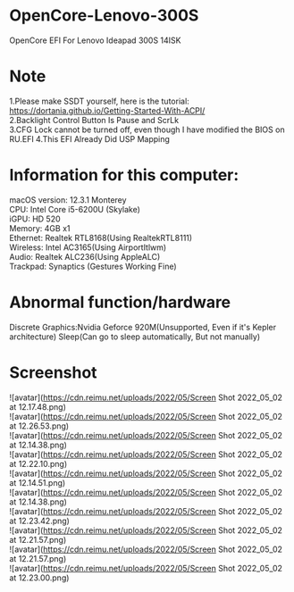 # OpenCore-Lenovo-300S
OpenCore EFI For Lenovo Ideapad 300S 14ISK
# Note
1.Please make SSDT yourself, here is the tutorial:\
https://dortania.github.io/Getting-Started-With-ACPI/ \
2.Backlight Control Button Is Pause and ScrLk\
3.CFG Lock cannot be turned off, even though I have modified the BIOS on RU.EFI
4.This EFI Already Did USP Mapping
# Information for this computer:
macOS version: 12.3.1 Monterey\
CPU: Intel Core i5-6200U (Skylake)\
iGPU: HD 520\
Memory: 4GB x1\
Ethernet: Realtek RTL8168(Using RealtekRTL8111)\
Wireless: Intel AC3165(Using AirportItlwm)\
Audio: Realtek ALC236(Using AppleALC)\
Trackpad: Synaptics (Gestures Working Fine)
# Abnormal function/hardware
Discrete Graphics:Nvidia Geforce 920M(Unsupported, Even if it's Kepler architecture)
Sleep(Can go to sleep automatically, But not manually)
# Screenshot
![avatar](https://cdn.reimu.net/uploads/2022/05/Screen Shot 2022_05_02 at 12.17.48.png)\
![avatar](https://cdn.reimu.net/uploads/2022/05/Screen Shot 2022_05_02 at 12.26.53.png)\
![avatar](https://cdn.reimu.net/uploads/2022/05/Screen Shot 2022_05_02 at 12.14.38.png)\
![avatar](https://cdn.reimu.net/uploads/2022/05/Screen Shot 2022_05_02 at 12.22.10.png)\
![avatar](https://cdn.reimu.net/uploads/2022/05/Screen Shot 2022_05_02 at 12.14.51.png)\
![avatar](https://cdn.reimu.net/uploads/2022/05/Screen Shot 2022_05_02 at 12.14.38.png)\
![avatar](https://cdn.reimu.net/uploads/2022/05/Screen Shot 2022_05_02 at 12.23.42.png)\
![avatar](https://cdn.reimu.net/uploads/2022/05/Screen Shot 2022_05_02 at 12.21.57.png)\
![avatar](https://cdn.reimu.net/uploads/2022/05/Screen Shot 2022_05_02 at 12.21.57.png)\
![avatar](https://cdn.reimu.net/uploads/2022/05/Screen Shot 2022_05_02 at 12.23.00.png)
